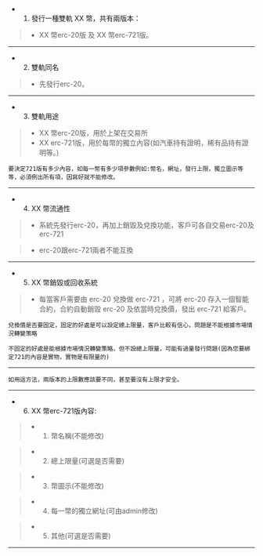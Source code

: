 
- 1. 發行一種雙軌 XX 幣，共有兩版本：
 
 > - XX 幣erc-20版 及 XX 幣erc-721版。

------

- 2. 雙軌同名

 > - 先發行erc-20。

------

- 3. 雙軌用途

 > - XX 幣erc-20版，用於上架在交易所
 > - XX 
 erc-721版，用於每幣的獨立內容(如汽車持有證明，稀有品持有證明等。)
 
 `要決定721版有多少內容，如每一幣有多少項參數例如:幣名，網址，發行上限，獨立圖示等等，必須例出所有項，因寫好就不能修改。`

------

- 4. XX 幣流通性

 > - 系統先發行erc-20，再加上銷毀及兌換功能，客戶可各自交易erc-20及erc-721
 
 > - erc-20跟erc-721兩者不能互換
 
------

- 5. XX 幣銷毀或回收系統

 > - 每當客戶需要由 erc-20 兌換做 erc-721 ，可將 erc-20 存入一個智能合約，合約自動銷毀 erc-20 及依當時兌換價，發出  erc-721 給客戶。
 
`兌換價是否要固定，固定的好處是可以設定總上限量，客戶比較有信心，問題是不能根據市場情況轉變策略`

`不固定的好處是能根據市場情況轉變策略，但不設總上限量，可能有過量發行問題(因為您要綁定721的內容是實物，實物是有限量的)`


------

`如用這方法，兩版本的上限數應該要不同，甚至要沒有上限才安全。`


------

- 6. XX 幣erc-721版內容:

 > - 1. 幣名稱(不能修改)

 > - 2. 總上限量(可選是否需要)
 
 > - 3. 幣圖示(不能修改)
 
 > - 4. 每一幣的獨立網址(可由admin修改)

 > - 5. 其他(可選是否需要)
 
------
